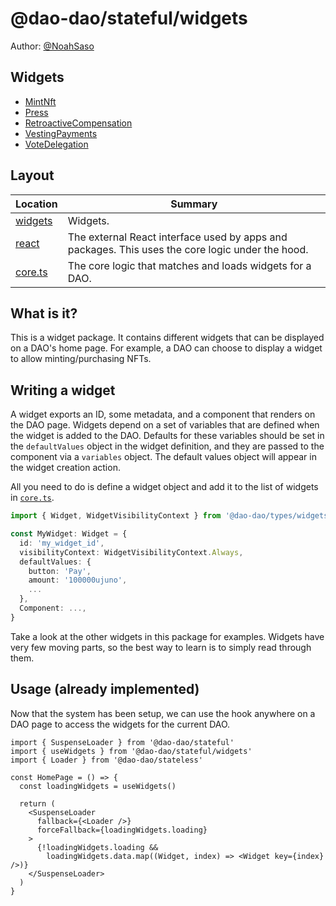 # @dao-dao/stateful/widgets

Author: [@NoahSaso](https://github.com/NoahSaso)

## Widgets

- [MintNft](./widgets/MintNft)
- [Press](./widgets/Press)
- [RetroactiveCompensation](./widgets/RetroactiveCompensation)
- [VestingPayments](./widgets/VestingPayments)
- [VoteDelegation](./widgets/VoteDelegation)

## Layout

| Location             | Summary                                                                                          |
| -------------------- | ------------------------------------------------------------------------------------------------ |
| [widgets](./widgets) | Widgets.                                                                                         |
| [react](./react)     | The external React interface used by apps and packages. This uses the core logic under the hood. |
| [core.ts](./core.ts) | The core logic that matches and loads widgets for a DAO.                                         |

## What is it?

This is a widget package. It contains different widgets that can be displayed on
a DAO's home page. For example, a DAO can choose to display a widget to allow
minting/purchasing NFTs.

## Writing a widget

A widget exports an ID, some metadata, and a component that renders on the DAO
page. Widgets depend on a set of variables that are defined when the widget is
added to the DAO. Defaults for these variables should be set in the
`defaultValues` object in the widget definition, and they are passed to the
component via a `variables` object. The default values object will appear in the
widget creation action.

All you need to do is define a widget object and add it to the list of widgets
in [`core.ts`](./core.ts).

```ts
import { Widget, WidgetVisibilityContext } from '@dao-dao/types/widgets'

const MyWidget: Widget = {
  id: 'my_widget_id',
  visibilityContext: WidgetVisibilityContext.Always,
  defaultValues: {
    button: 'Pay',
    amount: '100000ujuno',
    ...
  },
  Component: ...,
}
```

Take a look at the other widgets in this package for examples. Widgets have very
few moving parts, so the best way to learn is to simply read through them.

## Usage (already implemented)

Now that the system has been setup, we can use the hook anywhere on a DAO page
to access the widgets for the current DAO.

```tsx
import { SuspenseLoader } from '@dao-dao/stateful'
import { useWidgets } from '@dao-dao/stateful/widgets'
import { Loader } from '@dao-dao/stateless'

const HomePage = () => {
  const loadingWidgets = useWidgets()

  return (
    <SuspenseLoader
      fallback={<Loader />}
      forceFallback={loadingWidgets.loading}
    >
      {!loadingWidgets.loading &&
        loadingWidgets.data.map((Widget, index) => <Widget key={index} />)}
    </SuspenseLoader>
  )
}
```
